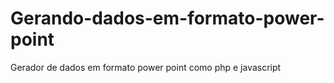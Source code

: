 # Gerando-dados-em-formato-power-point
Gerador de dados em formato power point como php e javascript
